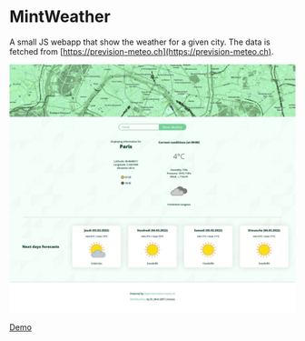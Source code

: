 # MintWeather

A small JS webapp that show the weather for a given city. The data is fetched from [https://prevision-meteo.ch](https://prevision-meteo.ch).

![](/mintweather.JPG)

[Demo](https://drmint.github.io/MintWeather/)
